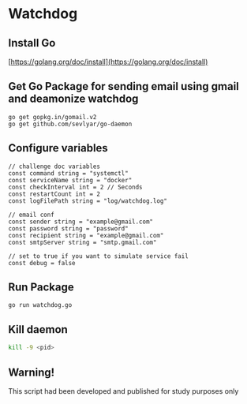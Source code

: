 
# Watchdog

## Install Go

[https://golang.org/doc/install](https://golang.org/doc/install)

## Get Go Package for sending email using gmail and deamonize watchdog

```golang
go get gopkg.in/gomail.v2
go get github.com/sevlyar/go-daemon
```

## Configure variables

```golang
// challenge doc variables
const command string = "systemctl"
const serviceName string = "docker"
const checkInterval int = 2 // Seconds
const restartCount int = 2
const logFilePath string = "log/watchdog.log"

// email conf
const sender string = "example@gmail.com"
const password string = "password"
const recipient string = "example@gmail.com"
const smtpServer string = "smtp.gmail.com"

// set to true if you want to simulate service fail
const debug = false
```

## Run Package

```golang
go run watchdog.go
```

## Kill daemon

```bash
kill -9 <pid>
```

## Warning!

This script had been developed and published for study purposes only